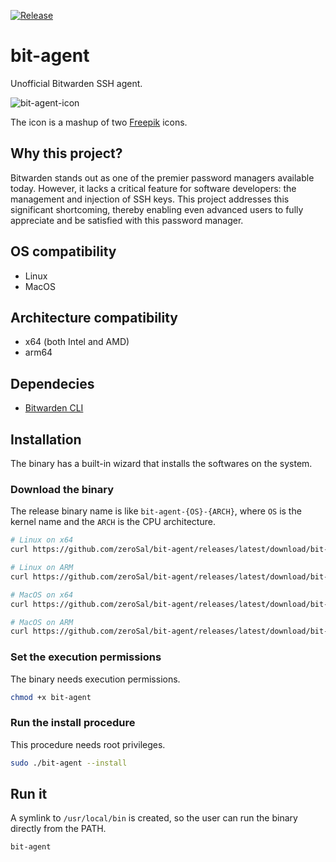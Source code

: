 [![Release](https://github.com/zeroSal/bit-agent/actions/workflows/go.yml/badge.svg)](https://github.com/zeroSal/bit-agent/actions/workflows/go.yml)
# bit-agent
Unofficial Bitwarden SSH agent.

![bit-agent-icon](https://github.com/zeroSal/bit-agent/assets/38191926/a6baaad0-61be-4305-b55b-d78935edb00e)


The icon is a mashup of two [Freepik](https://www.flaticon.com/free-icons/partnership) icons.

## Why this project?
Bitwarden stands out as one of the premier password managers available today. However, it lacks a critical feature for software developers: the management and injection of SSH keys. This project addresses this significant shortcoming, thereby enabling even advanced users to fully appreciate and be satisfied with this password manager.

## OS compatibility
 - Linux
 - MacOS

## Architecture compatibility
 - x64 (both Intel and AMD)
 - arm64

## Dependecies
 - [Bitwarden CLI](https://bitwarden.com/help/cli/)

## Installation
The binary has a built-in wizard that installs the softwares on the system.

### Download the binary
The release binary name is like `bit-agent-{OS}-{ARCH}`, where `OS` is the kernel name and the `ARCH` is the CPU architecture.
```bash
# Linux on x64
curl https://github.com/zeroSal/bit-agent/releases/latest/download/bit-agent-linux-amd64

# Linux on ARM
curl https://github.com/zeroSal/bit-agent/releases/latest/download/bit-agent-linux-arm64

# MacOS on x64
curl https://github.com/zeroSal/bit-agent/releases/latest/download/bit-agent-darwin-amd64

# MacOS on ARM
curl https://github.com/zeroSal/bit-agent/releases/latest/download/bit-agent-darwin-arm64
```

### Set the execution permissions
The binary needs execution permissions.
```bash
chmod +x bit-agent
```

### Run the install procedure
This procedure needs root privileges.
```bash
sudo ./bit-agent --install
```

## Run it
A symlink to `/usr/local/bin` is created, so the user can run the binary directly from the PATH.
```
bit-agent
```